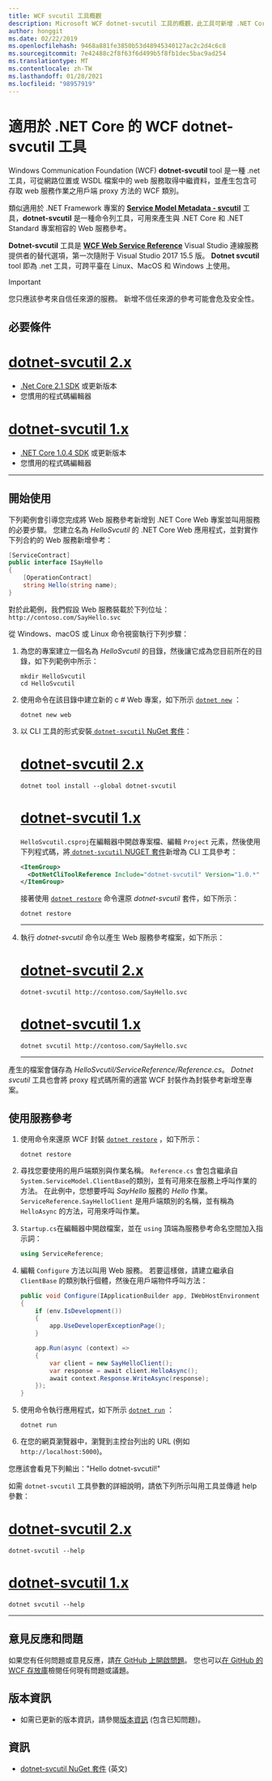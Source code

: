 ```yaml
---
title: WCF svcutil 工具概觀
description: Microsoft WCF dotnet-svcutil 工具的概觀，此工具可新增 .NET Core 和 ASP.NET Core 專案功能，與 .NET Framework 專案的 WCF svcutil 工具類似。
author: honggit
ms.date: 02/22/2019
ms.openlocfilehash: 9468a881fe3850b53d48945340127ac2c2d4c6c8
ms.sourcegitcommit: 7e42488c2f8f63f6d499b5f8fb1dec5bac9ad254
ms.translationtype: MT
ms.contentlocale: zh-TW
ms.lasthandoff: 01/28/2021
ms.locfileid: "98957919"
---
```

# <a name="wcf-dotnet-svcutil-tool-for-net-core"></a>適用於 .NET Core 的 WCF dotnet-svcutil 工具

Windows Communication Foundation (WCF) **dotnet-svcutil** tool 是一種 .net 工具，可從網路位置或 WSDL 檔案中的 web 服務取得中繼資料，並產生包含可存取 web 服務作業之用戶端 proxy 方法的 WCF 類別。

類似適用於 .NET Framework 專案的 [**Service Model Metadata - svcutil**](../../framework/wcf/servicemodel-metadata-utility-tool-svcutil-exe.md) 工具，**dotnet-svcutil** 是一種命令列工具，可用來產生與 .NET Core 和 .NET Standard 專案相容的 Web 服務參考。

**Dotnet-svcutil** 工具是 [**WCF Web Service Reference**](wcf-web-service-reference-guide.md) Visual Studio 連線服務提供者的替代選項，第一次隨附于 Visual Studio 2017 15.5 版。 **Dotnet svcutil** tool 即為 .net 工具，可跨平臺在 Linux、MacOS 和 Windows 上使用。

> [!IMPORTANT]
> 您只應該參考來自信任來源的服務。 新增不信任來源的參考可能會危及安全性。

## <a name="prerequisites"></a>必要條件

<!-- markdownlint-disable MD025 -->

# <a name="dotnet-svcutil-2x"></a>[dotnet-svcutil 2.x](#tab/dotnetsvcutil2x)

- [.Net Core 2.1 SDK](https://dotnet.microsoft.com/download) 或更新版本
- 您慣用的程式碼編輯器

# <a name="dotnet-svcutil-1x"></a>[dotnet-svcutil 1.x](#tab/dotnetsvcutil1x)

- [.NET Core 1.0.4 SDK](https://dotnet.microsoft.com/download) 或更新版本
- 您慣用的程式碼編輯器

---

## <a name="getting-started"></a>開始使用

下列範例會引導您完成將 Web 服務參考新增到 .NET Core Web 專案並叫用服務的必要步驟。 您建立名為 *HelloSvcutil* 的 .NET Core Web 應用程式，並對實作下列合約的 Web 服務新增參考：

```csharp
[ServiceContract]
public interface ISayHello
{
    [OperationContract]
    string Hello(string name);
}
```

對於此範例，我們假設 Web 服務裝載於下列位址：`http://contoso.com/SayHello.svc`

從 Windows、macOS 或 Linux 命令視窗執行下列步驟：

1. 為您的專案建立一個名為 _HelloSvcutil_ 的目錄，然後讓它成為您目前所在的目錄，如下列範例中所示：

    ```console
    mkdir HelloSvcutil
    cd HelloSvcutil
    ```

2. 使用命令在該目錄中建立新的 c # Web 專案，如下所示 [`dotnet new`](../tools/dotnet-new.md) ：

    ```dotnetcli
    dotnet new web
    ```

3. 以 CLI 工具的形式安裝[ `dotnet-svcutil` NuGet 套件](https://nuget.org/packages/dotnet-svcutil)： <!-- markdownlint-disable MD023 -->
    # <a name="dotnet-svcutil-2x"></a>[dotnet-svcutil 2.x](#tab/dotnetsvcutil2x)

    ```dotnetcli
    dotnet tool install --global dotnet-svcutil
    ```

    # <a name="dotnet-svcutil-1x"></a>[dotnet-svcutil 1.x](#tab/dotnetsvcutil1x)

    `HelloSvcutil.csproj`在編輯器中開啟專案檔、編輯 `Project` 元素，然後使用下列程式碼，將[ `dotnet-svcutil` NUGET 套件](https://nuget.org/packages/dotnet-svcutil)新增為 CLI 工具參考：

    ```xml
    <ItemGroup>
      <DotNetCliToolReference Include="dotnet-svcutil" Version="1.0.*" />
    </ItemGroup>
    ```

    接著使用 [`dotnet restore`](../tools/dotnet-restore.md) 命令還原 _dotnet-svcutil_ 套件，如下所示：

    ```dotnetcli
    dotnet restore
    ```

    ---

4. 執行 _dotnet-svcutil_ 命令以產生 Web 服務參考檔案，如下所示：

    # <a name="dotnet-svcutil-2x"></a>[dotnet-svcutil 2.x](#tab/dotnetsvcutil2x)

    ```dotnetcli
    dotnet-svcutil http://contoso.com/SayHello.svc
    ```

    # <a name="dotnet-svcutil-1x"></a>[dotnet-svcutil 1.x](#tab/dotnetsvcutil1x)

    ```dotnetcli
    dotnet svcutil http://contoso.com/SayHello.svc
    ```

    ---

產生的檔案會儲存為 _HelloSvcutil/ServiceReference/Reference.cs_。 _Dotnet svcutil_ 工具也會將 proxy 程式碼所需的適當 WCF 封裝作為封裝參考新增至專案。

## <a name="using-the-service-reference"></a>使用服務參考

1. 使用命令來還原 WCF 封裝 [`dotnet restore`](../tools/dotnet-restore.md) ，如下所示：

    ```dotnetcli
    dotnet restore
    ```

2. 尋找您要使用的用戶端類別與作業名稱。 `Reference.cs` 會包含繼承自 `System.ServiceModel.ClientBase`的類別，並有可用來在服務上呼叫作業的方法。 在此例中，您想要呼叫 _SayHello_ 服務的 _Hello_ 作業。 `ServiceReference.SayHelloClient` 是用戶端類別的名稱，並有稱為 `HelloAsync` 的方法，可用來呼叫作業。

3. `Startup.cs`在編輯器中開啟檔案，並在 `using` 頂端為服務參考命名空間加入指示詞：

    ```csharp
    using ServiceReference;
    ```

4. 編輯 `Configure` 方法以叫用 Web 服務。 若要這樣做，請建立繼承自 `ClientBase` 的類別執行個體，然後在用戶端物件呼叫方法：

    ```csharp
    public void Configure(IApplicationBuilder app, IWebHostEnvironment env)
    {
        if (env.IsDevelopment())
        {
            app.UseDeveloperExceptionPage();
        }

        app.Run(async (context) =>
        {
            var client = new SayHelloClient();
            var response = await client.HelloAsync();
            await context.Response.WriteAsync(response);
        });
    }

    ```

5. 使用命令執行應用程式，如下所示 [`dotnet run`](../tools/dotnet-run.md) ：

    ```dotnetcli
    dotnet run
    ```

6. 在您的網頁瀏覽器中，瀏覽到主控台列出的 URL (例如 `http://localhost:5000`)。

您應該會看見下列輸出："Hello dotnet-svcutil!"

如需 `dotnet-svcutil` 工具參數的詳細說明，請依下列所示叫用工具並傳遞 help 參數：

# <a name="dotnet-svcutil-2x"></a>[dotnet-svcutil 2.x](#tab/dotnetsvcutil2x)

```dotnetcli
dotnet-svcutil --help
```

# <a name="dotnet-svcutil-1x"></a>[dotnet-svcutil 1.x](#tab/dotnetsvcutil1x)

```dotnetcli
dotnet svcutil --help
```

---

## <a name="feedback--questions"></a>意見反應和問題

如果您有任何問題或意見反應，請[在 GitHub 上開啟問題](https://github.com/dotnet/wcf/issues/new)。 您也可以[在 GitHub 的 WCF 存放庫](https://github.com/dotnet/wcf/issues?utf8=%E2%9C%93&q=is:issue%20label:tooling)檢閱任何現有問題或議題。

## <a name="release-notes"></a>版本資訊

- 如需已更新的版本資訊，請參閱[版本資訊](https://github.com/dotnet/wcf/blob/master/release-notes/dotnet-svcutil-notes.md) (包含已知問題)。

## <a name="information"></a>資訊

- [dotnet-svcutil NuGet 套件](https://nuget.org/packages/dotnet-svcutil) \(英文\)
